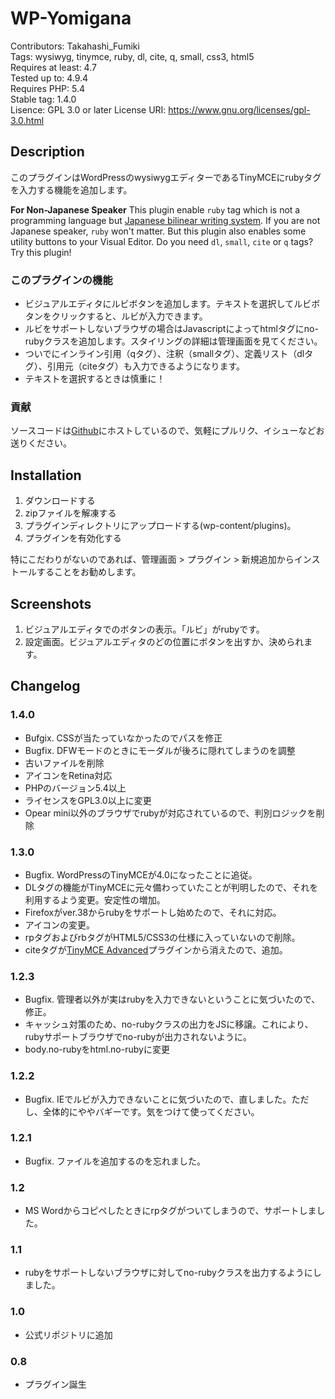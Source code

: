 # WP-Yomigana

Contributors: Takahashi_Fumiki  
Tags: wysiwyg, tinymce, ruby, dl, cite, q, small, css3, html5  
Requires at least: 4.7  
Tested up to: 4.9.4  
Requires PHP: 5.4  
Stable tag: 1.4.0  
Lisence: GPL 3.0 or later
License URI: https://www.gnu.org/licenses/gpl-3.0.html

## Description

このプラグインはWordPressのwysiwygエディターであるTinyMCEにrubyタグを入力する機能を追加します。

**For Non-Japanese Speaker** This plugin enable `ruby` tag which is not a programming language but [Japanese bilinear writing system](http://dev.w3.org/csswg/css-ruby-1/). If you are not Japanese speaker, `ruby` won't matter. But this plugin also enables some utility buttons to your Visual Editor. Do you need `dl`, `small`, `cite` or `q` tags? Try this plugin!

### このプラグインの機能

- ビジュアルエディタにルビボタンを追加します。テキストを選択してルビボタンをクリックすると、ルビが入力できます。
- ルビをサポートしないブラウザの場合はJavascriptによってhtmlタグにno-rubyクラスを追加します。スタイリングの詳細は管理画面を見てください。
- ついでにインライン引用（qタグ）、注釈（smallタグ）、定義リスト（dlタグ）、引用元（citeタグ）も入力できるようになります。
- テキストを選択するときは慎重に！

### 貢献

ソースコードは[Github](https://github.com/fumikito/wp-yomigana)にホストしているので、気軽にプルリク、イシューなどお送りください。

## Installation

1. ダウンロードする
2. zipファイルを解凍する
3. プラグインディレクトリにアップロードする(wp-content/plugins)。
4. プラグインを有効化する

特にこだわりがないのであれば、管理画面 > プラグイン > 新規追加からインストールすることをお勧めします。

##  Screenshots 

1. ビジュアルエディタでのボタンの表示。「ルビ」がrubyです。
2. 設定画面。ビジュアルエディタのどの位置にボタンを出すか、決められます。

## Changelog

### 1.4.0

- Bufgix. CSSが当たっていなかったのでパスを修正
- Bugfix. DFWモードのときにモーダルが後ろに隠れてしまうのを調整
- 古いファイルを削除
- アイコンをRetina対応
- PHPのバージョン5.4以上
- ライセンスをGPL3.0以上に変更
- Opear mini以外のブラウザでrubyが対応されているので、判別ロジックを削除

### 1.3.0

- Bugfix. WordPressのTinyMCEが4.0になったことに追従。
- DLタグの機能がTinyMCEに元々備わっていたことが判明したので、それを利用するよう変更。安定性の増加。
- Firefoxがver.38からrubyをサポートし始めたので、それに対応。
- アイコンの変更。
- rpタグおよびrbタグがHTML5/CSS3の仕様に入っていないので削除。
- citeタグが[TinyMCE Advanced]()プラグインから消えたので、追加。

### 1.2.3

- Bugfix. 管理者以外が実はrubyを入力できないということに気づいたので、修正。
- キャッシュ対策のため、no-rubyクラスの出力をJSに移譲。これにより、rubyサポートブラウザでno-rubyが出力されないように。
- body.no-rubyをhtml.no-rubyに変更

### 1.2.2

- Bugfix. IEでルビが入力できないことに気づいたので、直しました。ただし、全体的にややバギーです。気をつけて使ってください。

### 1.2.1

- Bugfix. ファイルを追加するのを忘れました。

### 1.2

- MS Wordからコピペしたときにrpタグがついてしまうので、サポートしました。

### 1.1

- rubyをサポートしないブラウザに対してno-rubyクラスを出力するようにしました。

### 1.0

- 公式リポジトリに追加

### 0.8

- プラグイン誕生